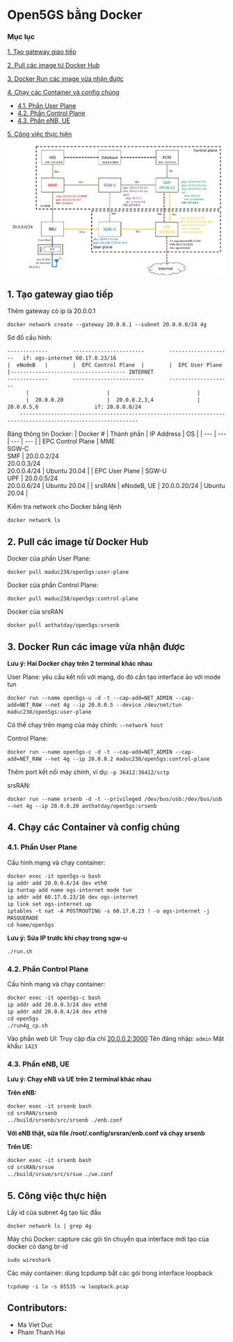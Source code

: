 # Open5GS bằng Docker

### Mục lục

[1. Tạo gateway giao tiếp](#nung)

[2. Pull các image từ Docker Hub](#slong)

[3. Docker Run các image vừa nhận được](#slam)

[4. Chạy các Container và config chúng](#sli)
- [4.1. Phần User Plane](#slinung)
- [4.2. Phần Control Plane](#slislong)
- [4.3. Phần eNB, UE](#slislam)

[5. Công việc thực hiện](#ha)

<img src="images/Open5gs-config.jpg">

<a name="nung"></a>
## 1. Tạo gateway giao tiếp
Thêm gateway có ip là 20.0.0.1
```
docker network create --gateway 20.0.0.1 --subnet 20.0.0.0/24 4g
```
Sơ đồ cấu hình:
```
-------------        -----------------------        --------------------   if: ogs-internet 60.17.0.23/16
|  eNodeB   |        |  EPC Control Plane  |        |  EPC User Plane  |------------------------------------- INTERNET
-------------        -----------------------        --------------------
      |                         |                            |
      |  20.0.0.20              |  20.0.0.2,3,4              |  20.0.0.5,6                  if: 20.0.0.0/24
    ------------------------------------------------------------------------------------------------------------
```
Bảng thông tin Docker:
| Docker # | Thành phần | IP Address | OS |
| --- | --- | --- | --- |
| EPC Control Plane | MME <br> SGW-C <br> SMF | 20.0.0.2/24 <br> 20.0.0.3/24 <br> 20.0.0.4/24 | Ubuntu 20.04 |
| EPC User Plane | SGW-U <br> UPF | 20.0.0.5/24 <br> 20.0.0.6/24 | Ubuntu 20.04 |
| srsRAN | eNodeB, UE | 20.0.0.20/24 | Ubuntu 20.04 |

Kiểm tra network cho Docker bằng lệnh
```
docker network ls
```

<a name="slong"></a>
## 2. Pull các image từ Docker Hub
Docker của phần User Plane:
```
docker pull maduc238/open5gs:user-plane
```
Docker của phần Control Plane:
```
docker pull maduc238/open5gs:control-plane 
```
Docker của srsRAN
```
docker pull aothatday/open5gs:srsenb
```

<a name="slam"></a>
## 3. Docker Run các image vừa nhận được
**Lưu ý: Hai Docker chạy trên 2 terminal khác nhau**

User Plane: yêu cầu kết nối với mạng, do đó cần tạo interface ảo với mode tun
```
docker run --name open5gs-u -d -t --cap-add=NET_ADMIN --cap-add=NET_RAW --net 4g --ip 20.0.0.5 --device /dev/net/tun maduc238/open5gs:user-plane
```

Có thể chạy trên mạng của máy chính: `--network host`

Control Plane:
```
docker run --name open5gs-c -d -t --cap-add=NET_ADMIN --cap-add=NET_RAW --net 4g --ip 20.0.0.2 maduc238/open5gs:control-plane
```
Thêm port kết nối máy chính, ví dụ: `-p 36412:36412/sctp`

srsRAN:
```
docker run --name srsenb -d -t --privileged /dev/bus/usb:/dev/bus/usb --net 4g --ip 20.0.0.20 aothatday/open5gs:srsenb
```

<a name="sli"></a>
## 4. Chạy các Container và config chúng
<a name="slinung"></a>
### 4.1. Phần User Plane
Cấu hình mạng và chạy container:
```
docker exec -it open5gs-u bash 
ip addr add 20.0.0.6/24 dev eth0 
ip tuntap add name ogs-internet mode tun  
ip addr add 60.17.0.23/16 dev ogs-internet  
ip link set ogs-internet up  
iptables -t nat -A POSTROUTING -s 60.17.0.23 ! -o ogs-internet -j MASQUERADE 
cd home/open5gs 
```
**Lưu ý: Sửa IP trước khi chạy trong sgw-u**
```
./run.sh 
```
<a name="slislong"></a>
### 4.2. Phần Control Plane
Cấu hình mạng và chạy container:
```
docker exec -it open5gs-c bash 
ip addr add 20.0.0.3/24 dev eth0 
ip addr add 20.0.0.4/24 dev eth0 
cd open5gs 
./run4g_cp.sh 
```
Vào phần web UI:
Truy cập địa chỉ [20.0.0.2:3000](http://20.0.0.2:3000)
Tên đăng nhập: `admin`
Mật khẩu: `1423`

<a name="slislam"></a>
### 4.3. Phần eNB, UE
**Lưu ý: Chạy eNB và UE trên 2 terminal khác nhau**

**Trên eNB:**
```
docker exec -it srsenb bash
cd srsRAN/srsenb
../build/srsenb/src/srsenb ./enb.conf 
```
**Với eNB thật, sửa file /root/.config/srsran/enb.conf và chạy srsenb**

**Trên UE:**
```
docker exec -it srsenb bash
cd srsRAN/srsue
../build/srsue/src/srsue ./ue.conf
```

<a name="ha"></a>
## 5. Công việc thực hiện
Lấy id của subnet 4g tạo lúc đầu
```
docker network ls | grep 4g
```
Máy chủ Docker: capture các gói tin chuyển qua interface mới tạo của docker có dạng br-id
```
sudo wireshark
```
Các máy container: dùng tcpdump bắt các gói trong interface loopback
```
tcpdump -i lo -s 65535 -w loopback.pcap
```

## Contributors:
- Ma Viet Duc
- Pham Thanh Hai
